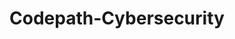 # Codepath-Cybersecurity
[](https://github.com/GavinSlusher/Codepath-Cybersecurity/blob/main/prework.png)
